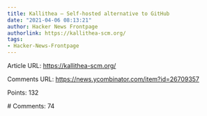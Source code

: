```yaml
---
title: Kallithea – Self-hosted alternative to GitHub
date: "2021-04-06 08:13:21"
author: Hacker News Frontpage
authorlink: https://kallithea-scm.org/
tags:
- Hacker-News-Frontpage
---
```


<p>Article URL: <a href="https://kallithea-scm.org/">https://kallithea-scm.org/</a></p>
<p>Comments URL: <a href="https://news.ycombinator.com/item?id=26709357">https://news.ycombinator.com/item?id=26709357</a></p>
<p>Points: 132</p>
<p># Comments: 74</p>
